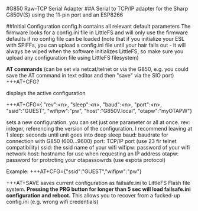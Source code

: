 #G850 Raw-TCP Serial Adapter
##A Serial to TCP/IP adapter for the Sharp G850V(S) using the 11-pin port and an ESP8266

##Initial Configuration
config.h contains all relevant default parameters 
The firmware looks for a config.ini file in LittleFS and will only use the firmware defaults if no config file can be loaded
(note that if you initialize your ESL with SPIFFs, you can upload a config.ini file until your hair falls out - it will always be wiped when the software initializes LittleFS, so make sure you upload any configuration file using LittleFS filesystem)




**AT commands**  (can be set via netcat/telnet or via the G850, e.g. you could save the AT command in text editor and then "save" via the SIO port)
+++AT+CFG?    

displays the active configuration


+++AT+CFG={ "rev":\<n>,
            "sleep":\<n>,
            "baud":\<n>,
            "port":\<n>,
            "ssid":"GUEST",
            "wifipw":"pw",
            "host":"G850V.local",
            "otapw":"myOTAPW"} 

sets a new configuration. you can set just one parameter or all at once.
rev: integer, referencing the version of the configuration. I recommend leaving at 1
sleep: seconds until unit goes into deep sleep
baud: baudrate for connection with G850 (600...9600)
port: TCP/IP port (use 23 fir telnet compatibility)
ssid: the ssid name of your wifi
wifipw: password of your wifi network
host: hostname for use when requesting an IP address 
otapw: password for protrcting your otapassowrds (use espota protocol)


Example:
+++AT+CFG={"ssid":"GUEST","wifipw":"pw"}

+++AT+SAVE
saves current configuration as failsafe.ini to LittleFS Flash file system.
**Pressing the PRG button for longer than 5 sec will load failsafe.ini configuration and reboot.**
This allows you to recover from a fucked-up config.ini (e.g. wrong wifi credentials)










